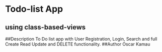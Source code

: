 # Todo-list App
## using class-based-views
##Description
To Do list app with User Registration, Login, Search and full Create Read Update and DELETE functionality.
##Author Oscar Kamau

